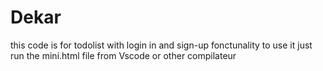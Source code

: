 # Dekar
this code is for todolist with login in and sign-up fonctunality to use it just run the mini.html file from Vscode or other compilateur
